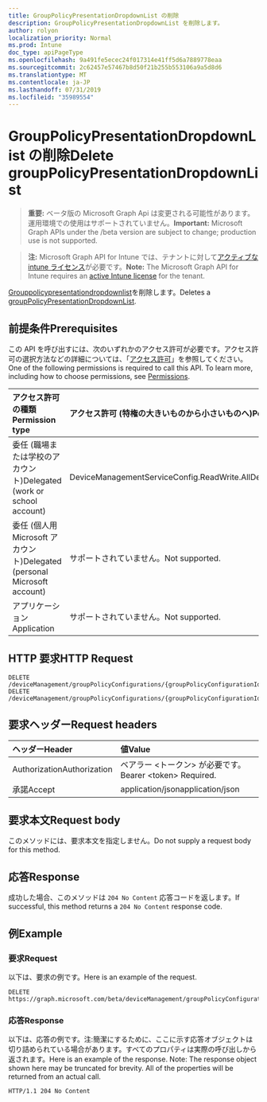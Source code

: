 ```yaml
---
title: GroupPolicyPresentationDropdownList の削除
description: GroupPolicyPresentationDropdownList を削除します。
author: rolyon
localization_priority: Normal
ms.prod: Intune
doc_type: apiPageType
ms.openlocfilehash: 9a491fe5ecec24f017314e41ff5d6a7889778eaa
ms.sourcegitcommit: 2c62457e57467b8d50f21b255b553106a9a5d8d6
ms.translationtype: MT
ms.contentlocale: ja-JP
ms.lasthandoff: 07/31/2019
ms.locfileid: "35989554"
---
```

# <a name="delete-grouppolicypresentationdropdownlist"></a><span data-ttu-id="c512f-103">GroupPolicyPresentationDropdownList の削除</span><span class="sxs-lookup"><span data-stu-id="c512f-103">Delete groupPolicyPresentationDropdownList</span></span>

> <span data-ttu-id="c512f-104">**重要:** ベータ版の Microsoft Graph Api は変更される可能性があります。運用環境での使用はサポートされていません。</span><span class="sxs-lookup"><span data-stu-id="c512f-104">**Important:** Microsoft Graph APIs under the /beta version are subject to change; production use is not supported.</span></span>

> <span data-ttu-id="c512f-105">**注:** Microsoft Graph API for Intune では、テナントに対して[アクティブな intune ライセンス](https://go.microsoft.com/fwlink/?linkid=839381)が必要です。</span><span class="sxs-lookup"><span data-stu-id="c512f-105">**Note:** The Microsoft Graph API for Intune requires an [active Intune license](https://go.microsoft.com/fwlink/?linkid=839381) for the tenant.</span></span>

<span data-ttu-id="c512f-106">[Grouppolicypresentationdropdownlist](../resources/intune-grouppolicy-grouppolicypresentationdropdownlist.md)を削除します。</span><span class="sxs-lookup"><span data-stu-id="c512f-106">Deletes a [groupPolicyPresentationDropdownList](../resources/intune-grouppolicy-grouppolicypresentationdropdownlist.md).</span></span>

## <a name="prerequisites"></a><span data-ttu-id="c512f-107">前提条件</span><span class="sxs-lookup"><span data-stu-id="c512f-107">Prerequisites</span></span>
<span data-ttu-id="c512f-p101">この API を呼び出すには、次のいずれかのアクセス許可が必要です。アクセス許可の選択方法などの詳細については、「[アクセス許可](/graph/permissions-reference)」を参照してください。</span><span class="sxs-lookup"><span data-stu-id="c512f-p101">One of the following permissions is required to call this API. To learn more, including how to choose permissions, see [Permissions](/graph/permissions-reference).</span></span>

|<span data-ttu-id="c512f-110">アクセス許可の種類</span><span class="sxs-lookup"><span data-stu-id="c512f-110">Permission type</span></span>|<span data-ttu-id="c512f-111">アクセス許可 (特権の大きいものから小さいものへ)</span><span class="sxs-lookup"><span data-stu-id="c512f-111">Permissions (from most to least privileged)</span></span>|
|:---|:---|
|<span data-ttu-id="c512f-112">委任 (職場または学校のアカウント)</span><span class="sxs-lookup"><span data-stu-id="c512f-112">Delegated (work or school account)</span></span>|<span data-ttu-id="c512f-113">DeviceManagementServiceConfig.ReadWrite.All</span><span class="sxs-lookup"><span data-stu-id="c512f-113">DeviceManagementServiceConfig.ReadWrite.All</span></span>|
|<span data-ttu-id="c512f-114">委任 (個人用 Microsoft アカウント)</span><span class="sxs-lookup"><span data-stu-id="c512f-114">Delegated (personal Microsoft account)</span></span>|<span data-ttu-id="c512f-115">サポートされていません。</span><span class="sxs-lookup"><span data-stu-id="c512f-115">Not supported.</span></span>|
|<span data-ttu-id="c512f-116">アプリケーション</span><span class="sxs-lookup"><span data-stu-id="c512f-116">Application</span></span>|<span data-ttu-id="c512f-117">サポートされていません。</span><span class="sxs-lookup"><span data-stu-id="c512f-117">Not supported.</span></span>|

## <a name="http-request"></a><span data-ttu-id="c512f-118">HTTP 要求</span><span class="sxs-lookup"><span data-stu-id="c512f-118">HTTP Request</span></span>
<!-- {
  "blockType": "ignored"
}
-->
``` http
DELETE /deviceManagement/groupPolicyConfigurations/{groupPolicyConfigurationId}/definitionValues/{groupPolicyDefinitionValueId}/presentationValues/{groupPolicyPresentationValueId}/presentation
DELETE /deviceManagement/groupPolicyConfigurations/{groupPolicyConfigurationId}/definitionValues/{groupPolicyDefinitionValueId}/presentationValues/{groupPolicyPresentationValueId}/presentation/definition/presentations/{groupPolicyPresentationId}
```

## <a name="request-headers"></a><span data-ttu-id="c512f-119">要求ヘッダー</span><span class="sxs-lookup"><span data-stu-id="c512f-119">Request headers</span></span>
|<span data-ttu-id="c512f-120">ヘッダー</span><span class="sxs-lookup"><span data-stu-id="c512f-120">Header</span></span>|<span data-ttu-id="c512f-121">値</span><span class="sxs-lookup"><span data-stu-id="c512f-121">Value</span></span>|
|:---|:---|
|<span data-ttu-id="c512f-122">Authorization</span><span class="sxs-lookup"><span data-stu-id="c512f-122">Authorization</span></span>|<span data-ttu-id="c512f-123">ベアラー &lt;トークン&gt; が必要です。</span><span class="sxs-lookup"><span data-stu-id="c512f-123">Bearer &lt;token&gt; Required.</span></span>|
|<span data-ttu-id="c512f-124">承諾</span><span class="sxs-lookup"><span data-stu-id="c512f-124">Accept</span></span>|<span data-ttu-id="c512f-125">application/json</span><span class="sxs-lookup"><span data-stu-id="c512f-125">application/json</span></span>|

## <a name="request-body"></a><span data-ttu-id="c512f-126">要求本文</span><span class="sxs-lookup"><span data-stu-id="c512f-126">Request body</span></span>
<span data-ttu-id="c512f-127">このメソッドには、要求本文を指定しません。</span><span class="sxs-lookup"><span data-stu-id="c512f-127">Do not supply a request body for this method.</span></span>

## <a name="response"></a><span data-ttu-id="c512f-128">応答</span><span class="sxs-lookup"><span data-stu-id="c512f-128">Response</span></span>
<span data-ttu-id="c512f-129">成功した場合、このメソッドは `204 No Content` 応答コードを返します。</span><span class="sxs-lookup"><span data-stu-id="c512f-129">If successful, this method returns a `204 No Content` response code.</span></span>

## <a name="example"></a><span data-ttu-id="c512f-130">例</span><span class="sxs-lookup"><span data-stu-id="c512f-130">Example</span></span>

### <a name="request"></a><span data-ttu-id="c512f-131">要求</span><span class="sxs-lookup"><span data-stu-id="c512f-131">Request</span></span>
<span data-ttu-id="c512f-132">以下は、要求の例です。</span><span class="sxs-lookup"><span data-stu-id="c512f-132">Here is an example of the request.</span></span>
``` http
DELETE https://graph.microsoft.com/beta/deviceManagement/groupPolicyConfigurations/{groupPolicyConfigurationId}/definitionValues/{groupPolicyDefinitionValueId}/presentationValues/{groupPolicyPresentationValueId}/presentation
```

### <a name="response"></a><span data-ttu-id="c512f-133">応答</span><span class="sxs-lookup"><span data-stu-id="c512f-133">Response</span></span>
<span data-ttu-id="c512f-p102">以下は、応答の例です。注:簡潔にするために、ここに示す応答オブジェクトは切り詰められている場合があります。すべてのプロパティは実際の呼び出しから返されます。</span><span class="sxs-lookup"><span data-stu-id="c512f-p102">Here is an example of the response. Note: The response object shown here may be truncated for brevity. All of the properties will be returned from an actual call.</span></span>
``` http
HTTP/1.1 204 No Content
```






